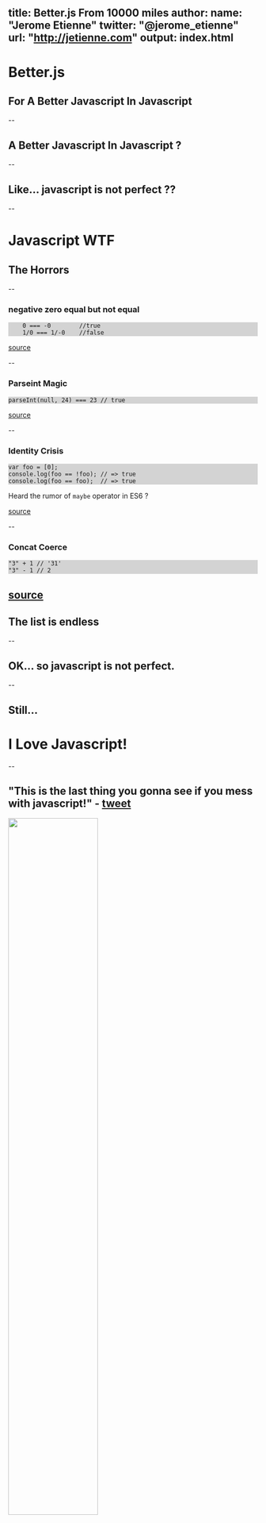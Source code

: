 title: Better.js From 10000 miles
author:
  name: "Jerome Etienne"
  twitter: "@jerome_etienne"
  url: "http://jetienne.com"
output: index.html
--

<base target='_blank'/>
<style>pre { background: lightgrey; font-size: 100%;}</style>

# Better.js

## For A Better Javascript In Javascript

--

## A Better Javascript In Javascript ?

--

## Like... javascript is not perfect ??

--

# Javascript WTF
## The Horrors

--

### negative zero equal but not equal

```
    0 === -0        //true
    1/0 === 1/-0    //false
```

[source](http://wtfjs.com/2011/12/16/negative-zero-equal-but-not-equal)

--

### Parseint Magic

```
parseInt(null, 24) === 23 // true
```

[source](http://wtfjs.com/2011/06/23/parseint-magic)

--

### Identity Crisis

```
var foo = [0];
console.log(foo == !foo); // => true
console.log(foo == foo);  // => true
```

Heard the rumor of ```maybe``` operator in ES6 ?

[source](http://wtfjs.com/2010/11/15/i-am-myself-but-also-not-myself)

--

### Concat Coerce

```
"3" + 1 // '31'
"3" - 1 // 2
```

[source](http://wtfjs.com/2010/02/19/concat-coerce)
--

## The list is endless

--

## OK... so javascript is not perfect.

--

## Still...

# I Love Javascript!

--

## "This is the last thing you gonna see if you mess with javascript!" - [tweet](https://twitter.com/jerome_etienne/status/333203103472046080)

<img width='60%' src='images/last_thing_you_gonna_see.jpg'/>

--

## "Javascript fell from heaven!" - [tweet](https://twitter.com/jerome_etienne/status/333200144570929152")

<img width='80%' src='images/fell_from_even.jpg'/>

--

## "i love javascript THIIIIISSS much !" - [tweet](https://twitter.com/jerome_etienne/status/333195407620452352)

<img width='80%' src='images/love_js_this_much.jpg'/>

--

# Why I Love Javascript

--

### Javascript is The King

* Javascript is open standard
* Javascript run everywhere
* You can't beat that.

--

### How to deal with Javascript Issues

* People are trying to fix them. Good
* What are they ? People dont agree
* How to fix them ? They really disagree

--

# Various Efforts

--

### Alternatives

* [typescript](http://www.typescriptlang.org/) by microsoft
* [dart](https://www.dartlang.org/) by google
* [react](http://facebook.github.io/react/) by facebook
* [asm.js](http://asmjs.org/) by mozilla

Just to name a few...

--

### Different Syntaxes

* new languages to learn
* require time for your team to train
* less docs and examples on the web

--

### Require compilation

* more complex build
* slower developement iterations
* harder to debug

--

### Vendor Tainted

* microsoft, google, mozilla, facebook...
* estimated time to converge... **infinity+1** :)

--

## Meanwhile we are stuck with javascript...

--

# Plain Old Javascript Power

## Engaged Super Power

--

## How to improve Javascript In Javascript ?

--

### What Is Better.js

* 100% Plain Old Javascript
* unintrusive javascript library
* focused on helping you write better javascript

"Make writting JS safer, faster and easier"

--

# Braging Time

## Better.js Provides Features Unseen to Javascript

--

## Javascript got no **Private**!

# Think Again!

## with Better.js it does!


--

## Javascript got no **Strong Typing**!

# Think Again!

## with Better.js it does!

--

### Better.js is funky!

It is "Not your mother Javascript!"

* Provides Strong Typing to Javascript
* Provides Private Visibility to Javascript

**Features unseen in Javascript World!**

--

### 100% Plain Old Javascript

* No compilation Step
* No New Language to Learn


Better.js is 100% Plain Old Javascript

--

## What ?? How?

# Demo Time

--

## First...

# Strong Typing in Javascript

## An example

--

### Sample Function

```javascript
var cat = function(name, age){
  console.log('my name is', name, 'and im', age)
}
```

* Simple function to display a message
* receive a String ```name```
* receive a Number ```age```

--

### Play with Strong Typing In JS

* Define a function class
* Make a Better.js declaration for its arguments
  * works for function return types too
  * works for object property too
* See what happen


--

### Make a Better.js for it

```javascript
cat = BetterJS.Function(cat, {
    arguments : [String, Number],
})
```

* You overload ```Cat``` function
* Define the types for each arguments
* Better.js makes sure it is respected!

--

### Let's See What Happens

Calling the function with **valid types** - OK

```
cat('kitty', 5)
// display 'My name is kitty and im 5.'
```

--

### Let's See What Happens

Calling the function with **invalid types** - BAD

```
cat('kitty', 'ten')
// Exception thrown
// "Invalid arguments 1 - Should be Number"
```

Error Immediatly detected and execution stopped


--

### Strong Typing in Better.js

* Better.js provides strong typing to JS! **COOL! **
* Unauthorized access is immediatly detected


**Earlier bug detection, so helps you write better js**

--

## Second ...

# Private in Javascript

## An example

--

### Sample Class

```javascript
var Cat = function(name){
  this._name = name
  this.age   = 7
}
Cat.prototype.getName = function(){
  return this._name
}
```

* Let's define a nice kitty class.
* ```._name``` is a private property 
* ```.getName()``` is its getter

--

### Play with Private In Better.js

* Define a sample class
* Make a Better.js declaration for it
* See what happen

--

### Make a Better.js for it

```javascript
Cat = BetterJS.Class(Cat, {
  privatize : true
})
```

* You overload ```Cat``` constructor
* Now ```._name``` is private
* After that, you can access it only if you are the class

--

### Let's See What Happens

Create an instance for your class

```javascript
var cat = new Cat('kitty')
```

--

### Let's See What Happens (bis)

Accessing public property ```.age``` - OK

```
console.log('cat age is ', cat.age)
// Display "cat age is 7"
```

--

### Let's See What Happens (bis)

Now calling the getter ```.getName()``` - OK

```javascript
console.log('cat name is ', cat.getName())
// Display "cat kitty is kitty" - OK
```
--

### Let's See What Happens (bis)

Now accessing the private property ```._name``` - BAD

```javascript
console.log('cat name is ', cat._name)
// Exception thrown 
// "Denied access to private property _name"
```

Error Immediatly detected and execution stopped

--

### Private in Better.js

* Better.js provides private visibility to JS! **COOL!*
* Unauthorized access are immediatly detected


**Earlier bug detection, so helps you write better js**

--

## What now ?

# Packing it UP

--

### What better.js brings to the table ?

* better.js brings private visibility to JS
* better.js brings strong typing to JS

**Not Bad!**

--

### What better.js changes ?

* 2 Major features
* Both unseen in JS
* Both helping you finding bugs earlier


### What Better.js is Doing

* Strong Typing
* Private Visibility

--

### Better.js Spirit

"Make writting JS safer, faster and easier"

* 100% plain javascript
* earlier bug detections
* monitor excutions

--

### What Better.js will be Doing

* object allocation tracking
* garbage collector monitoring
* function caller tracking
* global variable detector

#### Features not yet exposed, but coded

--

### Where to get Better.js

* Homepage - [http://betterjs.org](http://betterjs.org)
* Repo - [github](https://github.com/jeromeetienne/better.js/) 
* License - [MIT](http://jetienne.mit-license.org/)

--

# Questions ?
## [Jerome Etienne](http://twitter.com/jerome_etienne)



